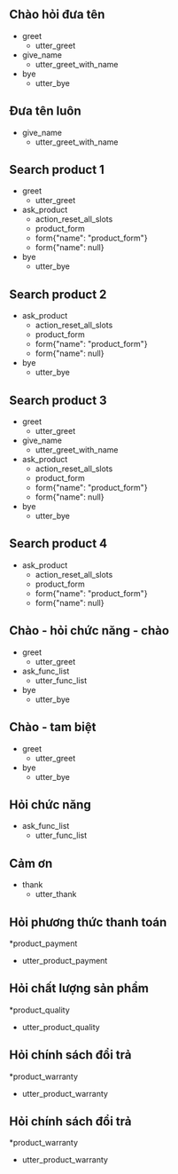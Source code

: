 ## Chào hỏi đưa tên

* greet
    - utter_greet
* give_name
    - utter_greet_with_name
* bye
    - utter_bye

## Đưa tên luôn

* give_name
    - utter_greet_with_name

## Search product 1

* greet
    - utter_greet
* ask_product
    - action_reset_all_slots
    - product_form
    - form{"name": "product_form"}
    - form{"name": null}
* bye
    - utter_bye

## Search product 2

* ask_product
    - action_reset_all_slots
    - product_form
    - form{"name": "product_form"}
    - form{"name": null}
* bye
    - utter_bye

## Search product 3

* greet
    - utter_greet
* give_name
    - utter_greet_with_name
* ask_product
    - action_reset_all_slots
    - product_form
    - form{"name": "product_form"}
    - form{"name": null}
* bye
    - utter_bye

## Search product 4

* ask_product
    - action_reset_all_slots
    - product_form
    - form{"name": "product_form"}
    - form{"name": null}
## Chào - hỏi chức năng - chào

* greet
    - utter_greet
* ask_func_list
    - utter_func_list
* bye
    - utter_bye

## Chào - tam biệt

* greet
    - utter_greet
* bye
    - utter_bye

## Hỏi chức năng

* ask_func_list
    - utter_func_list

## Cảm ơn

* thank
    - utter_thank
  
## Hỏi phương thức thanh toán 
*product_payment
  - utter_product_payment
 
## Hỏi chất lượng sản phẩm 
*product_quality
  - utter_product_quality

## Hỏi chính sách đổi trả 
*product_warranty
  - utter_product_warranty

## Hỏi chính sách đổi trả 
*product_warranty
  - utter_product_warranty